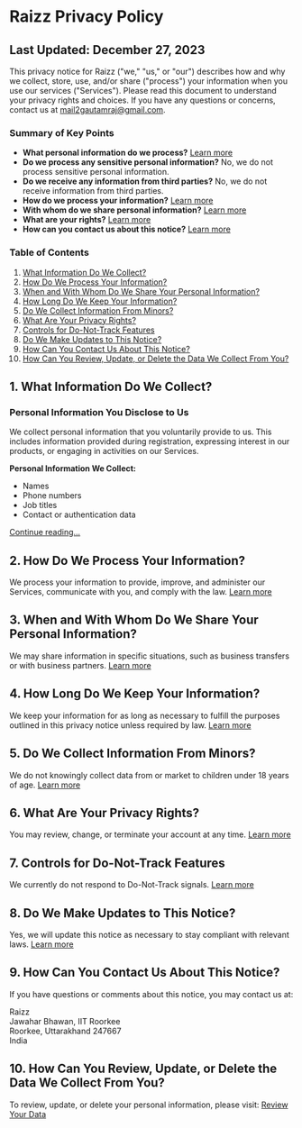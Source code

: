 # Raizz Privacy Policy

## Last Updated: December 27, 2023

This privacy notice for Raizz ("we," "us," or "our") describes how and why we collect, store, use, and/or share ("process") your information when you use our services ("Services"). Please read this document to understand your privacy rights and choices. If you have any questions or concerns, contact us at mail2gautamraj@gmail.com.

### Summary of Key Points

- **What personal information do we process?** [Learn more](#1-what-information-do-we-collect)
- **Do we process any sensitive personal information?** No, we do not process sensitive personal information.
- **Do we receive any information from third parties?** No, we do not receive information from third parties.
- **How do we process your information?** [Learn more](#2-how-do-we-process-your-information)
- **With whom do we share personal information?** [Learn more](#3-when-and-with-whom-do-we-share-your-personal-information)
- **What are your rights?** [Learn more](#6-what-are-your-privacy-rights)
- **How can you contact us about this notice?** [Learn more](#9-how-can-you-contact-us-about-this-notice)

### Table of Contents

1. [What Information Do We Collect?](#1-what-information-do-we-collect)
2. [How Do We Process Your Information?](#2-how-do-we-process-your-information)
3. [When and With Whom Do We Share Your Personal Information?](#3-when-and-with-whom-do-we-share-your-personal-information)
4. [How Long Do We Keep Your Information?](#4-how-long-do-we-keep-your-information)
5. [Do We Collect Information From Minors?](#5-do-we-collect-information-from-minors)
6. [What Are Your Privacy Rights?](#6-what-are-your-privacy-rights)
7. [Controls for Do-Not-Track Features](#7-controls-for-do-not-track-features)
8. [Do We Make Updates to This Notice?](#8-do-we-make-updates-to-this-notice)
9. [How Can You Contact Us About This Notice?](#9-how-can-you-contact-us-about-this-notice)
10. [How Can You Review, Update, or Delete the Data We Collect From You?](#10-how-can-you-review-update-or-delete-the-data-we-collect-from-you)

## 1. What Information Do We Collect?

### Personal Information You Disclose to Us

We collect personal information that you voluntarily provide to us. This includes information provided during registration, expressing interest in our products, or engaging in activities on our Services.

**Personal Information We Collect:**
- Names
- Phone numbers
- Job titles
- Contact or authentication data

[Continue reading...](#1-what-information-do-we-collect)

## 2. How Do We Process Your Information?

We process your information to provide, improve, and administer our Services, communicate with you, and comply with the law. [Learn more](#2-how-do-we-process-your-information)

## 3. When and With Whom Do We Share Your Personal Information?

We may share information in specific situations, such as business transfers or with business partners. [Learn more](#3-when-and-with-whom-do-we-share-your-personal-information)

## 4. How Long Do We Keep Your Information?

We keep your information for as long as necessary to fulfill the purposes outlined in this privacy notice unless required by law. [Learn more](#4-how-long-do-we-keep-your-information)

## 5. Do We Collect Information From Minors?

We do not knowingly collect data from or market to children under 18 years of age. [Learn more](#5-do-we-collect-information-from-minors)

## 6. What Are Your Privacy Rights?

You may review, change, or terminate your account at any time. [Learn more](#6-what-are-your-privacy-rights)

## 7. Controls for Do-Not-Track Features

We currently do not respond to Do-Not-Track signals. [Learn more](#7-controls-for-do-not-track-features)

## 8. Do We Make Updates to This Notice?

Yes, we will update this notice as necessary to stay compliant with relevant laws. [Learn more](#8-do-we-make-updates-to-this-notice)

## 9. How Can You Contact Us About This Notice?

If you have questions or comments about this notice, you may contact us at:

Raizz  
Jawahar Bhawan, IIT Roorkee  
Roorkee, Uttarakhand 247667  
India

## 10. How Can You Review, Update, or Delete the Data We Collect From You?

To review, update, or delete your personal information, please visit: [Review Your Data](#10-how-can-you-review-update-or-delete-the-data-we-collect-from-you)
